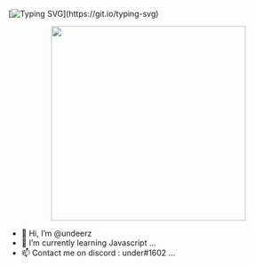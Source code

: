 [![Typing SVG](https://readme-typing-svg.herokuapp.com?color=%23F70A0A&size=25&duration=6000&center=true&lines=I'm+under+...)](https://git.io/typing-svg)

<p align="Center" ><img src="https://camo.githubusercontent.com/3b7c592ede97b6138ffd4b1cc1541c2f3b11fd39/687474703a2f2f33312e6d656469612e74756d626c722e636f6d2f31376665613932306666333665663466356238373764353231366137616164392f74756d626c725f6d6f39786a65387a5a34317163626975666f315f313238302e676966" height="350px" width ="350px"></p>

- 👋 Hi, I’m @undeerz
- 🌱 I’m currently learning Javascript ...
- 📫 Contact me on discord : under#1602 ...


